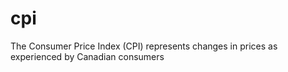 # cpi
The Consumer Price Index (CPI) represents changes in prices as experienced by Canadian consumers
